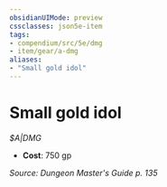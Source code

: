 ```yaml
---
obsidianUIMode: preview
cssclasses: json5e-item
tags:
- compendium/src/5e/dmg
- item/gear/a-dmg
aliases: 
- "Small gold idol"
---
```

# Small gold idol
*$A|DMG*  

- **Cost**: 750 gp

*Source: Dungeon Master's Guide p. 135*